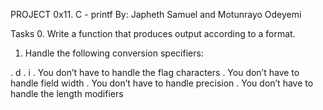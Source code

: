 PROJECT
0x11. C - printf
By: Japheth Samuel and Motunrayo Odeyemi

Tasks
0. Write a function that produces output according to a format.
1. Handle the following conversion specifiers:

. d
. i
. You don’t have to handle the flag characters
. You don’t have to handle field width
. You don’t have to handle precision
. You don’t have to handle the length modifiers
